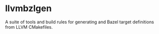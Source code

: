 # llvmbzlgen

A suite of tools and build rules for generating and Bazel target definitions
from LLVM CMakefiles.
